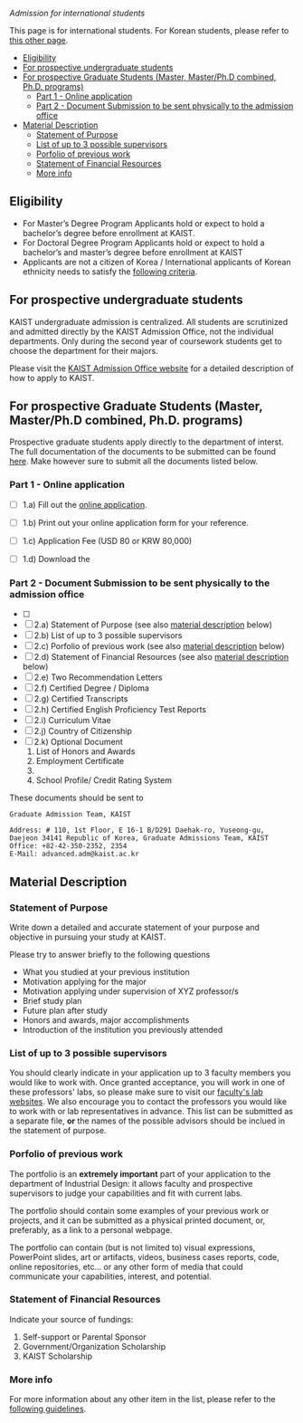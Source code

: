 _Admission for international students_

This page is for international students. For Korean students, please refer to [this other page](./korean.html).

- [Eligibility](#eligibility)
- [For prospective undergraduate students](#for-prospective-undergraduate-students)
- [For prospective Graduate Students (Master, Master/Ph.D combined, Ph.D. programs)](#for-prospective-graduate-students-master-masterphd-combined-phd-programs)
  - [Part 1 - Online application](#part-1---online-application)
  - [Part 2 - Document Submission to be sent physically to the admission office](#part-2---document-submission-to-be-sent-physically-to-the-admission-office)
- [Material Description](#material-description)
  - [Statement of Purpose](#statement-of-purpose)
  - [List of up to 3 possible supervisors](#list-of-up-to-3-possible-supervisors)
  - [Porfolio of previous work](#porfolio-of-previous-work)
  - [Statement of Financial Resources](#statement-of-financial-resources)
  - [More info](#more-info)

## Eligibility

- For Master’s Degree Program
  Applicants hold or expect to hold a bachelor’s degree before enrollment at KAIST.
- For Doctoral Degree Program
  Applicants hold or expect to hold a bachelor’s and master’s degree before enrollment at KAIST
- Applicants are not a citizen of Korea / International applicants of Korean ethnicity needs to satisfy the [following criteria](https://admission.kaist.ac.kr/intl-graduate/Eligibility/).

## For prospective undergraduate students

KAIST undergraduate admission is centralized. All students are scrutinized and admitted directly by the KAIST Admission Office, not the individual departments. Only during the second year of coursework students get to choose the department for their majors.

Please visit the [KAIST Admission Office website](https://admission.kaist.ac.kr/intl-undergraduate/) for a detailed description of how to apply to KAIST.

## For prospective Graduate Students (Master, Master/Ph.D combined, Ph.D. programs)

Prospective graduate students apply directly to the department of interst. The full documentation of the documents to be submitted can be found [here](https://admission.kaist.ac.kr/intl-graduate/required-application/). Make however sure to submit all the documents listed below.

### Part 1 - Online application

- [ ] 1.a) Fill out the [online application](https://apply.kaist.ac.kr/InterGradApply/InterGradApply/Login).

- [ ] 1.b) Print out your online application form for your reference.
- [ ] 1.c) Application Fee (USD 80 or KRW 80,000)
- [ ] 1.d) Download the

### Part 2 - Document Submission to be sent physically to the admission office

- [ ]
- [ ] 2.a) Statement of Purpose (see also [material description](#material-description) below)
- [ ] 2.b) List of up to 3 possible supervisors
- [ ] 2.c) Porfolio of previous work (see also [material description](#material-description) below)
- [ ] 2.d) Statement of Financial Resources (see also [material description](#material-description) below)
- [ ] 2.e) Two Recommendation Letters
- [ ] 2.f) Certified Degree / Diploma
- [ ] 2.g) Certified Transcripts
- [ ] 2.h) Certified English Proficiency Test Reports
- [ ] 2.i) Curriculum Vitae
- [ ] 2.j) Country of Citizenship
- [ ] 2.k) Optional Document
  1. List of Honors and Awards
  2. Employment Certificate
  3.
  4. School Profile/ Credit Rating System

These documents should be sent to

```
Graduate Admission Team, KAIST

Address: # 110, 1st Floor, E 16-1 B/D291 Daehak-ro, Yuseong-gu, Daejeon 34141 Republic of Korea, Graduate Admissions Team, KAIST
Office: +82-42-350-2352, 2354
E-Mail: advanced.adm@kaist.ac.kr
```

## Material Description

### Statement of Purpose

Write down a detailed and accurate statement of your purpose and objective in pursuing your study at KAIST.

Please try to answer briefly to the following questions

- What you studied at your previous institution
- Motivation applying for the major
- Motivation applying under supervision of XYZ professor/s
- Brief study plan
- Future plan after study
- Honors and awards, major accomplishments
- Introduction of the institution you previously attended

### List of up to 3 possible supervisors

You should clearly indicate in your application up to 3 faculty members you would like to work with. Once granted acceptance, you will work in one of these professors' labs, so please make sure to visit our [faculty's lab websites](https://id.kaist.ac.kr/index.php?mid=faculty). We also encourage you to contact the professors you would like to work with or lab representatives in advance. This list can be submitted as a separate file, **or** the names of the possible advisors should be inclued in the statement of purpose.

### Porfolio of previous work

The portfolio is an **extremely important** part of your application to the department of Industrial Design: it allows faculty and prospective supervisors to judge your capabilities and fit with current labs.

The portfolio should contain some examples of your previous work or projects, and it can be submitted as a physical printed document, or, preferably, as a link to a personal webpage.

The portfolio can contain (but is not limited to) visual expressions, PowerPoint slides, art or artifacts, videos, business cases reports, code, online repositories, etc... or any other form of media that could communicate your capabilities, interest, and potential.

### Statement of Financial Resources

Indicate your source of fundings:

1. Self-support or Parental Sponsor
2. Government/Organization Scholarship
3. KAIST Scholarship

### More info

For more information about any other item in the list, please refer to the [following guidelines](https://admission.kaist.ac.kr/intl-graduate/required-application/).

